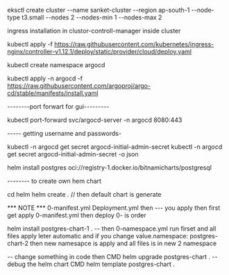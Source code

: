 eksctl create cluster --name sanket-cluster --region ap-south-1 --node-type t3.small --nodes 2 --nodes-min 1 --nodes-max 2

ingress installation in clustor-controll-manager inside cluster

kubectl apply -f https://raw.githubusercontent.com/kubernetes/ingress-nginx/controller-v1.12.1/deploy/static/provider/cloud/deploy.yaml

<!-- argocd -->

kubectl create namespace argocd

kubectl apply -n argocd -f https://raw.githubusercontent.com/argoproj/argo-cd/stable/manifests/install.yaml

--------port forwart for gui---------

kubectl port-forward svc/argocd-server -n argocd 8080:443

----- getting username and passwords-

kubectl -n argocd get secret argocd-initial-admin-secret
kubectl -n argocd get secret argocd-initial-admin-secret -o json


<!-- helm -->

helm install postgres oci://registry-1.docker.io/bitnamicharts/postgresql

-------- to create own hem chart 

cd helm 
helm create .  // then default chart is generate

*** NOTE *** 
0-manifest.yml
Deployment.yml then
--- you apply then first get apply 0-manifest.yml then deploy 0- is order

helm install postgres-chart-1 .
-- then 0-namespace.yml run firset and all files apply leter automatic and if you change value.namespace: postgres-chart-2 then new namesapce is apply and all files is in new 2 namespace

-- change something in code then
CMD helm upgrade postgres-chart .
-- debug the helm chart
CMD helm template postgres-chart .